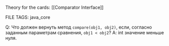 
Theory for the cards: [[Comparator Interface]]

FILE TAGS: java_core

Q: Что должен вернуть метод `compare(obj1, obj2)`, если, согласно заданным параметрам сравнения, `obj1 < obj2`? 
A: int значение меньше нуля.
<!--ID: 1756892496503-->
